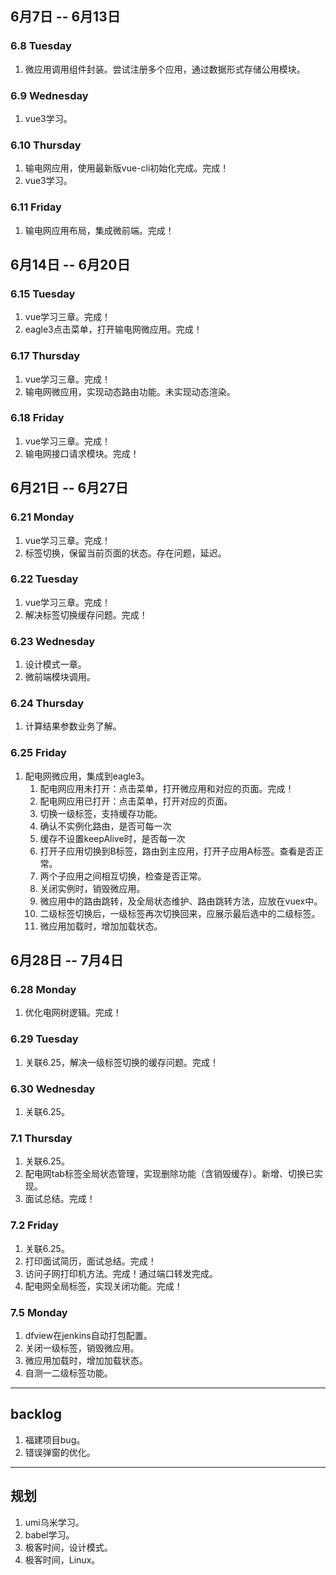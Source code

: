 ## 6月7日 -- 6月13日

### 6.8 Tuesday
1. 微应用调用组件封装。尝试注册多个应用，通过数据形式存储公用模块。

### 6.9 Wednesday
1. vue3学习。

### 6.10 Thursday
1. 输电网应用，使用最新版vue-cli初始化完成。完成！
2. vue3学习。

### 6.11 Friday
1. 输电网应用布局，集成微前端。完成！

## 6月14日 -- 6月20日

### 6.15 Tuesday
1. vue学习三章。完成！
2. eagle3点击菜单，打开输电网微应用。完成！

### 6.17 Thursday
1. vue学习三章。完成！
2. 输电网微应用，实现动态路由功能。未实现动态渲染。

### 6.18 Friday
1. vue学习三章。完成！
2. 输电网接口请求模块。完成！


## 6月21日 -- 6月27日

### 6.21 Monday
1. vue学习三章。完成！
2. 标签切换，保留当前页面的状态。存在问题，延迟。

### 6.22 Tuesday
1. vue学习三章。完成！
2. 解决标签切换缓存问题。完成！

### 6.23 Wednesday
1. 设计模式一章。
2. 微前端模块调用。

### 6.24 Thursday
1. 计算结果参数业务了解。

### 6.25 Friday
1. 配电网微应用，集成到eagle3。
   1. 配电网应用未打开：点击菜单，打开微应用和对应的页面。完成！
   2. 配电网应用已打开：点击菜单，打开对应的页面。
   3. 切换一级标签，支持缓存功能。
   4. 确认不实例化路由，是否可每一次
   5. 缓存不设置keepAlive时，是否每一次
   6. 打开子应用切换到B标签，路由到主应用，打开子应用A标签。查看是否正常。
   7. 两个子应用之间相互切换，检查是否正常。
   8. 关闭实例时，销毁微应用。
   9. 微应用中的路由跳转，及全局状态维护、路由跳转方法，应放在vuex中。
   10. 二级标签切换后，一级标签再次切换回来，应展示最后选中的二级标签。
   11. 微应用加载时，增加加载状态。

## 6月28日 -- 7月4日

### 6.28 Monday
1. 优化电网树逻辑。完成！

### 6.29 Tuesday
1. 关联6.25，解决一级标签切换的缓存问题。完成！

### 6.30 Wednesday
1. 关联6.25。

### 7.1 Thursday
1. 关联6.25。
2. 配电网tab标签全局状态管理，实现删除功能（含销毁缓存）。新增、切换已实现。
3. 面试总结。完成！

### 7.2 Friday
1. 关联6.25。
2. 打印面试简历，面试总结。完成！
3. 访问子网打印机方法。完成！通过端口转发完成。
4. 配电网全局标签，实现关闭功能。完成！

### 7.5 Monday
1. dfview在jenkins自动打包配置。
2. 关闭一级标签，销毁微应用。
3. 微应用加载时，增加加载状态。
4. 自测一二级标签功能。

----------------------
## backlog
1. 福建项目bug。
1. 错误弹窗的优化。

----------------------
## 规划
1. umi乌米学习。
1. babel学习。
1. 极客时间，设计模式。
1. 极客时间，Linux。
























